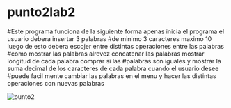 # punto2lab2
#Este programa funciona de la siguiente forma apenas inicia el programa el usuario debera insertar 3 palabras
#de minimo 3 caracteres maximo 10 luego de esto debera escojer entre distintas operaciones entre las palabras
#como mostrar las palabras alrevez concatenar las palabras mostrar longitud de cada palabra comprar si las 
#palabras son iguales y mostrar la suma decimal de los caracteres de cada palabra cuando el usuario desee 
#puede facil mente cambiar las palabras en el menu y hacer las distintas operaciones con nuevas palabras

![punto2](https://user-images.githubusercontent.com/62970860/92959732-f5a49400-f431-11ea-9eda-f2c810c5ad39.jpg)
